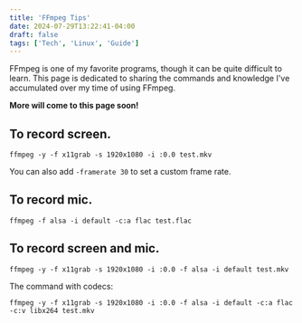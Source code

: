 ```yaml
---
title: 'FFmpeg Tips'
date: 2024-07-29T13:22:41-04:00
draft: false
tags: ['Tech', 'Linux', 'Guide']
---
```


FFmpeg is one of my favorite programs, though it can be quite difficult to learn. 
This page is dedicated to sharing the commands and knowledge I've accumulated over my time of using FFmpeg.

**More will come to this page soon!**

## To record screen.

`ffmpeg -y -f x11grab -s 1920x1080 -i :0.0 test.mkv`

You can also add `-framerate 30` to set a custom frame rate.

## To record mic.

`ffmpeg -f alsa -i default -c:a flac test.flac`

## To record screen and mic. 

`ffmpeg -y -f x11grab -s 1920x1080 -i :0.0 -f alsa -i default test.mkv`

The command with codecs: 

`ffmpeg -y -f x11grab -s 1920x1080 -i :0.0 -f alsa -i default -c:a flac -c:v libx264 test.mkv`
